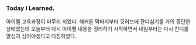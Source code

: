 ### Today I Learned.
아이펠 교육과정이 마무리 되었다.
해커톤 막바지부터 깃허브에 잔디심기를 거의 중단한 상태였는데 오늘부터 다시 아이펠 내용을 정리하기 시작하면서
내일부터는 다시 잔디를 열심히 심어야겠다고 다짐하였다.
